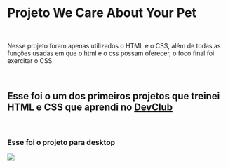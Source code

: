 <h1>Projeto We Care About Your Pet</h1>
<br>

<p>Nesse projeto foram apenas utilizados o HTML e o CSS, além de todas as funções usadas em que o html e o css possam oferecer, o foco final foi exercitar o CSS.</p>
<br>

<h2>Esse foi o um dos primeiros projetos que treinei HTML e CSS que aprendi no <a href="https://rodolfomori.com.br/devclub">DevClub</a></h2>
<br>


<h3>Esse foi o projeto para desktop</h3>
<img src="https://raw.githubusercontent.com/Robbie451979/WE-CARE-ABOUT-YOUR-PET/5eddd606c1e0a7abf4f37a8bde3f4db68333a697/Imagem%20do%20WhatsApp%20de%202024-05-29%20%C3%A0(s)%2017.46.02_2690a507.jpg" >
<br>
